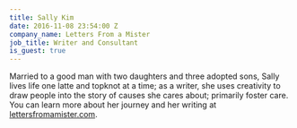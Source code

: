 ```yaml
---
title: Sally Kim
date: 2016-11-08 23:54:00 Z
company_name: Letters From a Mister
job_title: Writer and Consultant
is_guest: true
---
```


Married to a good man with two daughters and three adopted sons, Sally lives life one latte and topknot at a time; as a writer, she uses creativity to draw people into the story of causes she cares about; primarily foster care. You can learn more about her journey and her writing at [lettersfromamister.com](https://lettersfromamister.com). 
